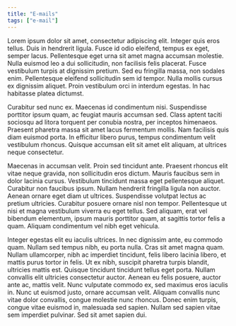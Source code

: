 ```yaml
---
title: "E-mails"
tags: ["e-mail"]
---
```


Lorem ipsum dolor sit amet, consectetur adipiscing elit. Integer quis eros tellus. Duis in hendrerit ligula. Fusce id odio eleifend, tempus ex eget, semper lacus. Pellentesque eget urna sit amet magna accumsan molestie. Nulla euismod leo a dui sollicitudin, non facilisis felis placerat. Fusce vestibulum turpis at dignissim pretium. Sed eu fringilla massa, non sodales enim. Pellentesque eleifend sollicitudin sem id tempor. Nulla mollis cursus ex dignissim aliquet. Proin vestibulum orci in interdum egestas. In hac habitasse platea dictumst.

Curabitur sed nunc ex. Maecenas id condimentum nisi. Suspendisse porttitor ipsum quam, ac feugiat mauris accumsan sed. Class aptent taciti sociosqu ad litora torquent per conubia nostra, per inceptos himenaeos. Praesent pharetra massa sit amet lacus fermentum mollis. Nam facilisis quis diam euismod porta. In efficitur libero purus, tempus condimentum velit vestibulum rhoncus. Quisque accumsan elit sit amet elit aliquam, at ultrices neque consectetur.

Maecenas in accumsan velit. Proin sed tincidunt ante. Praesent rhoncus elit vitae neque gravida, non sollicitudin eros dictum. Mauris faucibus sem in dolor lacinia cursus. Vestibulum tincidunt massa eget pellentesque aliquet. Curabitur non faucibus ipsum. Nullam hendrerit fringilla ligula non auctor. Aenean ornare eget diam ut ultrices. Suspendisse volutpat lectus ac pretium ultricies. Curabitur posuere ornare nisl non tempor. Pellentesque ut nisi et magna vestibulum viverra eu eget tellus. Sed aliquam, erat vel bibendum elementum, ipsum mauris porttitor quam, at sagittis tortor felis a quam. Aliquam condimentum vel nibh eget vehicula.

Integer egestas elit eu iaculis ultrices. In nec dignissim ante, eu commodo quam. Nullam sed tempus nibh, eu porta nulla. Cras sit amet magna quam. Nullam ullamcorper, nibh ac imperdiet tincidunt, felis libero lacinia libero, et mattis purus tortor in felis. Ut ex nibh, suscipit pharetra turpis blandit, ultricies mattis est. Quisque tincidunt tincidunt tellus eget porta. Nullam convallis elit ultricies consectetur auctor. Aenean eu felis posuere, auctor ante ac, mattis velit. Nunc vulputate commodo ex, sed maximus eros iaculis in. Nunc ut euismod justo, ornare accumsan velit. Aliquam convallis nunc vitae dolor convallis, congue molestie nunc rhoncus. Donec enim turpis, congue vitae euismod in, malesuada sed sapien. Nullam sed sapien vitae sem imperdiet pulvinar. Sed sit amet sapien dui.
